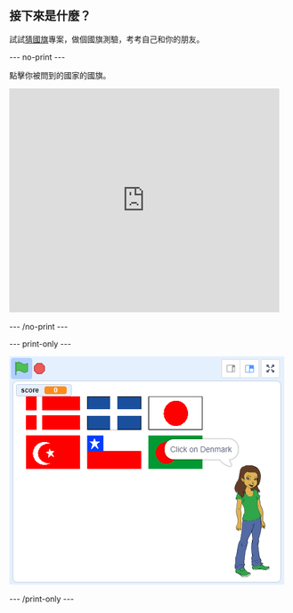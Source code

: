 ## 接下來是什麼？

試試[猜國旗](https://projects.raspberrypi.org/en/projects/guess-the-flag?utm_source=pathway&utm_medium=whatnext&utm_campaign=projects)專案，做個國旗測驗，考考自己和你的朋友。

\--- no-print \---

點擊你被問到的國家的國旗。

<div class="scratch-preview">
  <iframe allowtransparency="true" width="485" height="402" src="https://scratch.mit.edu/projects/embed/276891625/?autostart=false" frameborder="0" scrolling="no"></iframe>
</div>

\--- /no-print \---

\--- print-only \---

![已完成的比賽](images/finished-game.png)

\--- /print-only \---